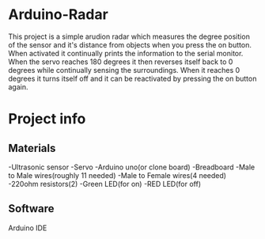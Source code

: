 # Arduino-Radar

This project is a simple arudion radar which measures the degree position of the sensor and it's distance from objects when you press the on button. When activated it continually prints the information to the serial monitor. When the servo reaches 180 degrees it then reverses itself back to 0 degrees while continually sensing the surroundings. When it reaches 0 degrees it turns itself off and it can be reactivated by pressing the on button again.

# Project info
## Materials
-Ultrasonic sensor
-Servo
-Arduino uno(or clone board)
-Breadboard
-Male to Male wires(roughly 11 needed)
-Male to Female wires(4 needed)
-220ohm resistors(2)
-Green LED(for on)
-RED LED(for off)

## Software
Arduino IDE
